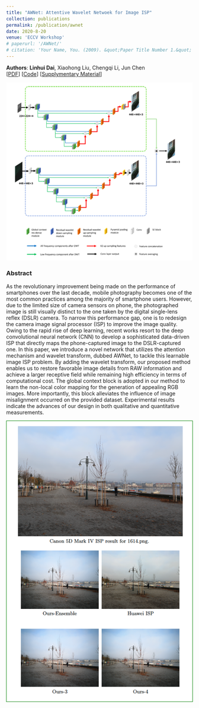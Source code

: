 ```yaml
---
title: "AWNet: Attentive Wavelet Netwoek for Image ISP"
collection: publications
permalink: /publication/awnet
date: 2020-8-20
venue: 'ECCV Workshop'
# paperurl: '/AWNet/'
# citation: 'Your Name, You. (2009). &quot;Paper Title Number 1.&quot; <i>Journal 1</i>. 1(1).'
---
```

**Authors**: **Linhui Dai**, Xiaohong Liu, Chengqi Li, Jun Chen  
[[PDF](https://arxiv.org/abs/2008.09228)]   [[Code](https://github.com/Charlie0215/AIM2020.git)] [[Supplymentary Material](https://drive.google.com/file/d/1QrzV0ly0ERpZCavY1Uw8JG_qSQvd0SGI/view?usp=sharing)]

<img src="/images/awnet.png" alt="awnet">

### Abstract
As the revolutionary improvement being made on the performance of smartphones over the last decade, mobile photography becomes one of the most common practices among the majority of smartphone users. However, due to the limited size of camera sensors on phone, the photographed image is still visually distinct to the one taken by the digital single-lens reflex (DSLR) camera. To narrow this performance gap, one is to redesign the camera image signal processor (ISP) to improve the image quality. Owing to the rapid rise of deep learning, recent works resort to the deep convolutional neural network (CNN) to develop a sophisticated data-driven ISP that directly maps the phone-captured image to the DSLR-captured one. In this paper, we introduce a novel network that utilizes the attention mechanism and wavelet transform, dubbed AWNet, to tackle this learnable image ISP problem. By adding the wavelet transform, our proposed method enables us to restore favorable image details from RAW information and achieve a larger receptive field while remaining high efficiency in terms of computational cost. The global context block is adopted in our method to learn the non-local color mapping for the generation of appealing RGB images. More importantly, this block alleviates the influence of image misalignment occurred on the provided dataset. Experimental results indicate the advances of our design in both qualitative and quantitative measurements.


<div style="text-align: center; border: green solid 1px;">
<img alt="" src="/images/awnet_s.png" style="display: inline-block;" />
</div>


